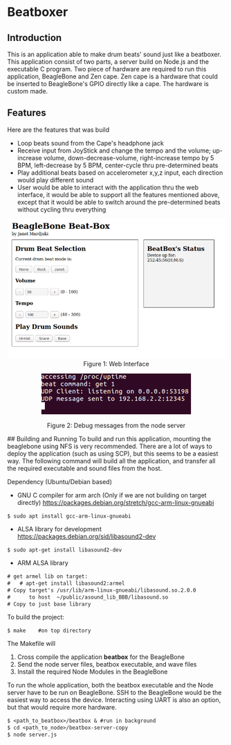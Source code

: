 # Beatboxer

## Introduction
This is an application able to make drum beats' sound just like a beatboxer. This application consist of two parts, a server build on Node.js and the executable C program. Two piece of hardware are required to run this application, BeagleBone and Zen cape. Zen cape is a hardware that could be inserted to BeagleBone's GPIO directly like a cape. The hardware is custom made.

## Features
Here are the features that was build
- Loop beats sound from the Cape's headphone jack
- Receive input from JoyStick and change the tempo and the volume; up-increase volume, down-decrease-volume, right-increase tempo by 5 BPM, left-decrease by 5 BPM, center-cycle thru pre-determined beats
- Play additional beats based on accelerometer x,y,z input, each direction would play different sound
- User would be able to interact with the application thru the web interface, it would be able to support all the features mentioned above, except that it would be able to switch around the pre-determined beats without cycling thru everything

<p align="center">
<img src="https://raw.githubusercontent.com/jmardjuki/beatboxer/master/images/web_interface.png">
Figure 1: Web Interface
</p>

<p align="center">
<img src="https://raw.githubusercontent.com/jmardjuki/beatboxer/master/images/web_bg.png">
</p><p align="center">
Figure 2: Debug messages from the node server
</p>
## Building and Running
To build and run this application, mounting the beaglebone using NFS is very recommended. There are a lot of ways to deploy the application (such as using SCP), but this seems to be a easiest way. The following command will build all the application, and transfer all the required executable and sound files from the host.

Dependency (Ubuntu/Debian based)
- GNU C compiler for arm arch (Only if we are not building on target directly)
https://packages.debian.org/stretch/gcc-arm-linux-gnueabi
```
$ sudo apt install gcc-arm-linux-gnueabi
```
- ALSA library for development
https://packages.debian.org/sid/libasound2-dev
```
$ sudo apt-get install libasound2-dev
```

- ARM ALSA library
```
# get armel lib on target:
#   # apt-get install libasound2:armel
# Copy target's /usr/lib/arm-linux-gnueabi/libasound.so.2.0.0
#      to host  ~/public/asound_lib_BBB/libasound.so
# Copy to just base library
```

To build the project:
```
$ make    #on top directory
```
The Makefile will
1. Cross compile the application **beatbox** for the BeagleBone
2. Send the node server files, beatbox executable, and wave files
3. Install the required Node Modules in the BeagleBone

To run the whole application, both the beatbox executable and the Node server have to be run on BeagleBone. SSH to the BeagleBone would be the easiest way to access the device. Interacting using UART is also an option, but that would require more hardware.

```
$ <path_to_beatbox>/beatbox & #run in background
$ cd <path_to_node>/beatbox-server-copy
$ node server.js
```
